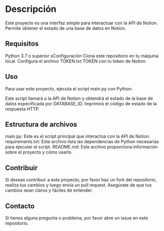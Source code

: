# Descripción
Este proyecto es una interfaz simple para interactuar con la API de Notion. Permite obtener el estado de una base de datos en Notion.

## Requisitos
Python 3.7 o superior
sConfiguración
Clona este repositorio en tu máquina local.
Configura el archivo TOKEN.txt TOKEN  con tu token de Notion.
## Uso
Para usar este proyecto, ejecuta el script main.py con Python:

Este script llamará a la API de Notion y obtendrá el estado de la base de datos especificada por DATABASE_ID. Imprimirá el código de estado de la respuesta HTTP.

## Estructura de archivos
main.py: Este es el script principal que interactúa con la API de Notion.
requirements.txt: Este archivo lista las dependencias de Python necesarias para ejecutar el script.
README.md: Este archivo proporciona información sobre el proyecto y cómo usarlo.
## Contribuir
Si deseas contribuir a este proyecto, por favor haz un fork del repositorio, realiza tus cambios y luego envía un pull request. Asegúrate de que tus cambios sean claros y fáciles de entender.

## Contacto
Si tienes alguna pregunta o problema, por favor abre un issue en este repositorio.